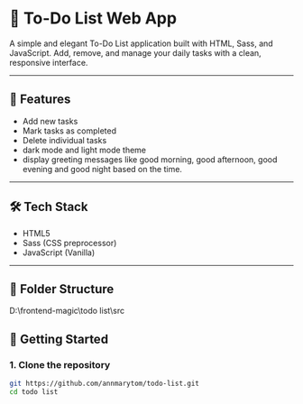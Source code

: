 # 📝 To-Do List Web App

A simple and elegant To-Do List application built with HTML, Sass, and JavaScript. Add, remove, and manage your daily tasks with a clean, responsive interface.

---

## 🚀 Features

- Add new tasks
- Mark tasks as completed
- Delete individual tasks
- dark mode and light mode theme
- display greeting messages like good morning, good afternoon, good  evening and good night based on the time.




---

## 🛠️ Tech Stack

- HTML5
- Sass (CSS preprocessor)
- JavaScript (Vanilla)

---

## 📁 Folder Structure
D:\frontend-magic\todo list\src
## 🔧 Getting Started

### 1. Clone the repository
```bash
git https://github.com/annmarytom/todo-list.git
cd todo list